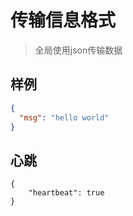 # 传输信息格式

> 全局使用json传输数据

## 样例

```json
{
  "msg": "hello world"
}
```

## 心跳

```
{
    "heartbeat": true
}
```

